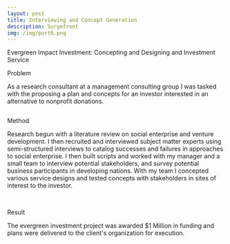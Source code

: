 ```yaml
---
layout: post
title: Interviewing and Concept Generation
description: Surgefront
img: /img/port6.png
---
```


<div class="img_row">
	<img class="col three" src="{{ site.baseurl }}/img/evergreen.jpg" alt="" title="Evergreen Fund"/>
</div>
<div class="col three caption">
	Evergreen Impact Investment: Concepting and Designing and Investment Service
</div>


Problem

As a research consultant at a management consulting group I was tasked with the proposing a plan and concepts for an investor interested in an alternative to nonprofit donations. 

<div class="img_row">
	<img class="col three" src="{{ site.baseurl }}/img/interviews.jpg" alt="" title="Interviews"/>
</div>


Method

Research begun with a literature review on social enterprise and venture development. I then recruited and interviewed subject matter experts using semi-structured interviews to catalog successes and failures in approaches to social enterprise. I then built scripts and worked with my manager and a small team to interview potential stakeholders, and survey potential business participants in developing nations. With my team I concepted various service designs and tested concepts with stakeholders in sites of interest to the investor.

<div class="img_row">
	  <img class="col one" src="{{ site.baseurl }}/img/tourism.jpg" alt="" title="Business option"/>
	  <img class="col one" src="{{ site.baseurl }}/img/search.jpg" alt="" title="Locations"/>
	<img class="col one" src="{{ site.baseurl }}/img/fruitbiz.jpg" alt="" title="Business Options"/>
	</div>

Result

The evergreen investment project was awarded $1 Million in funding and plans were delivered to the client's organization for execution. 


